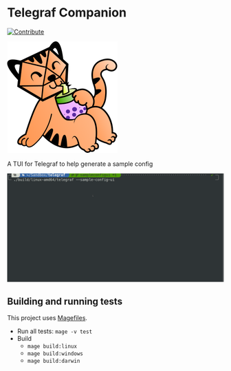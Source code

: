 # Telegraf Companion

[![Contribute](https://img.shields.io/badge/Matches%20Telegraf%20Version%20v1.22.4-orange.svg?logo=influx&style=for-the-badge)](https://github.com/influxdata/telegraf/releases/tag/v1.22.4)

![tiger](logo.png "tiger")

A TUI for Telegraf to help generate a sample config

![preview](assets/preview.gif "preview")

## Building and running tests

This project uses [Magefiles](https://magefile.org/).

- Run all tests: `mage -v test`
- Build
  - `mage build:linux`
  - `mage build:windows`
  - `mage build:darwin`
